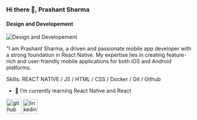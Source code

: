 ### Hi there 👋, Prashant Sharma
#### Design and Developement
![Design and Developement](https://media.licdn.com/dms/image/v2/D5616AQEuaEYInaNEHQ/profile-displaybackgroundimage-shrink_350_1400/profile-displaybackgroundimage-shrink_350_1400/0/1707062263992?e=1730332800&v=beta&t=4pZ1WL4eey8u1gLrFxqhUP_OAtAmpoTxQQlJVSoOnRw)

"I am Prashant Sharma, a driven and passionate mobile app developer with a strong foundation in React Native. My expertise lies in creating feature-rich and user-friendly mobile applications for both iOS and Android platforms.

Skills: REACT NATIVE / JS / HTML / CSS / Docker / Git / Github

- 🌱 I’m currently learning React Native and React 


[<img src='https://cdn.jsdelivr.net/npm/simple-icons@3.0.1/icons/github.svg' alt='github' height='40'>](https://github.com/sharmaprashant217)  [<img src='https://cdn.jsdelivr.net/npm/simple-icons@3.0.1/icons/linkedin.svg' alt='linkedin' height='40'>](https://www.linkedin.com/in/prashant-sharma-b2b69a1b1?lipi=urn%3Ali%3Apage%3Ad_flagship3_profile_view_base_contact_details%3Bs8dM%2FAtGQXW9gEt8D5l6xQ%3D%3D/)

